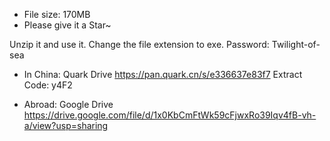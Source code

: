 - File size: 170MB
- Please give it a Star~

Unzip it and use it. Change the file extension to exe. Password: Twilight-of-sea

- In China: Quark Drive
https://pan.quark.cn/s/e336637e83f7
Extract Code: y4F2

- Abroad: Google Drive
https://drive.google.com/file/d/1x0KbCmFtWk59cFjwxRo39Iqv4fB-vh-a/view?usp=sharing